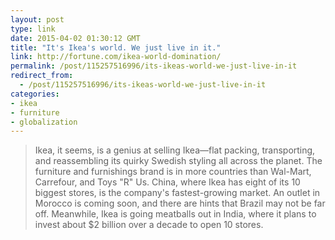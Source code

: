 ```yaml
---
layout: post
type: link
date: 2015-04-02 01:30:12 GMT
title: "It's Ikea's world. We just live in it."
link: http://fortune.com/ikea-world-domination/
permalink: /post/115257516996/its-ikeas-world-we-just-live-in-it
redirect_from: 
  - /post/115257516996/its-ikeas-world-we-just-live-in-it
categories:
- ikea
- furniture
- globalization
---
```

<blockquote>Ikea, it seems, is a genius at selling Ikea—flat packing, transporting, and reassembling its quirky Swedish styling all across the planet. The furniture and furnishings brand is in more countries than Wal-Mart, Carrefour, and Toys "R" Us. China, where Ikea has eight of its 10 biggest stores, is the company's fastest-growing market. An outlet in Morocco is coming soon, and there are hints that Brazil may not be far off. Meanwhile, Ikea is going meatballs out in India, where it plans to invest about $2 billion over a decade to open 10 stores. </blockquote>